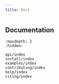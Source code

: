 ```yaml
---
title: Docs
---
```


## Documentation

```{toctree}
:maxdepth: 2
:hidden:

api/index
install/index
examples/index
contributing/index
help/index
citing/index
```
